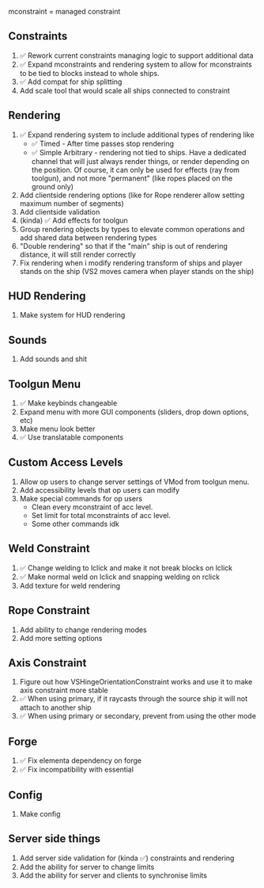 mconstraint = managed constraint

## Constraints
1. ✅ Rework current constraints managing logic to support additional data
2. ✅ Expand mconstraints and rendering system to allow for mconstraints to be tied to blocks instead to whole ships.
3. ✅ Add compat for ship splitting
4. Add scale tool that would scale all ships connected to constraint

## Rendering
1. ✅ Expand rendering system to include additional types of rendering like
   * ✅ Timed - After time passes stop rendering
   * ✅ Simple Arbitrary - rendering not tied to ships. Have a dedicated channel that will just always render things, or render depending on the position. Of course, it can only be used for effects (ray from toolgun), and not more "permanent" (like ropes placed on the ground only)  
2. Add clientside rendering options (like for Rope renderer allow setting maximum number of segments)
3. Add clientside validation 
4. (kinda) ✅ Add effects for toolgun
5. Group rendering objects by types to elevate common operations and add shared data between rendering types
6. "Double rendering" so that if the "main" ship is out of rendering distance, it will still render correctly
7. Fix rendering when i modify rendering transform of ships and player stands on the ship (VS2 moves camera when player stands on the ship) 

## HUD Rendering
1. Make system for HUD rendering

## Sounds
1. Add sounds and shit

## Toolgun Menu
1. ✅ Make keybinds changeable
2. Expand menu with more GUI components (sliders, drop down options, etc)
3. Make menu look better
4. ✅ Use translatable components

## Custom Access Levels
1. Allow op users to change server settings of VMod from toolgun menu.
2. Add accessibility levels that op users can modify
3. Make special commands for op users
    * Clean every mconstraint of acc level.
    * Set limit for total mconstraints of acc level.
    * Some other commands idk

## Weld Constraint
1. ✅ Change welding to lclick and make it not break blocks on lclick
2. ✅ Make normal weld on lclick and snapping welding on rclick
3. Add texture for weld rendering

## Rope Constraint
1. Add ability to change rendering modes
2. Add more setting options

## Axis Constraint
1. Figure out how VSHingeOrientationConstraint works and use it to make axis constraint more stable
2. ✅ When using primary, if it raycasts through the source ship it will not attach to another ship
3. ✅ When using primary or secondary, prevent from using the other mode

## Forge
1. ✅ Fix elementa dependency on forge
2. ✅ Fix incompatibility with essential

## Config
1. Make config

## Server side things
1. Add server side validation for (kinda ✅) constraints and rendering
2. Add the ability for server to change limits
3. Add the ability for server and clients to synchronise limits